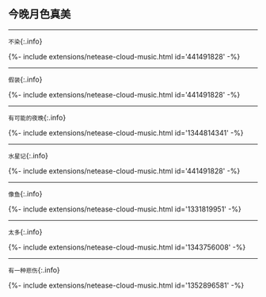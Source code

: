 ## 今晚月色真美

---

`不染`{:.info}
<div>{%- include extensions/netease-cloud-music.html id='441491828' -%}</div>

---

`假装`{:.info}
<div>{%- include extensions/netease-cloud-music.html id='441491828' -%}</div>

---

`有可能的夜晚`{:.info}
<div>{%- include extensions/netease-cloud-music.html id='1344814341' -%}</div>

---

`水星记`{:.info}
<div>{%- include extensions/netease-cloud-music.html id='441491828' -%}</div>

---

`像鱼`{:.info}
<div>{%- include extensions/netease-cloud-music.html id='1331819951' -%}</div>

---

`太多`{:.info}
<div>{%- include extensions/netease-cloud-music.html id='1343756008' -%}</div>

---

`有一种悲伤`{:.info}
<div>{%- include extensions/netease-cloud-music.html id='1352896581' -%}</div>
